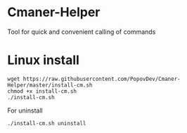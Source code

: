 # Cmaner-Helper
Tool for quick and convenient calling of commands

# Linux install
```
wget https://raw.githubusercontent.com/PopovDev/Cmaner-Helper/master/install-cm.sh
chmod +x install-cm.sh
./install-cm.sh
```
For uninstall 
```
./install-cm.sh uninstall
```
